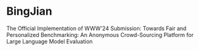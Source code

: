 # BingJian
The Official Implementation of WWW'24 Submission: Towards Fair and Personalized Benchmarking: An Anonymous
Crowd-Sourcing Platform for Large Language Model Evaluation
